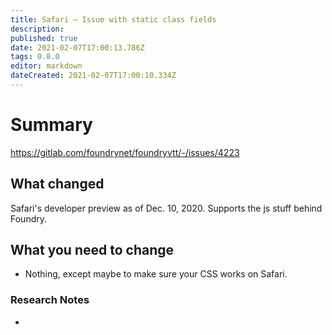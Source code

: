 ```yaml
---
title: Safari – Issue with static class fields
description: 
published: true
date: 2021-02-07T17:00:13.786Z
tags: 0.8.0
editor: markdown
dateCreated: 2021-02-07T17:00:10.334Z
---
```


# Summary
https://gitlab.com/foundrynet/foundryvtt/-/issues/4223

## What changed

Safari's developer preview as of Dec. 10, 2020. Supports the js stuff behind Foundry.

## What you need to change

- Nothing, except maybe to make sure your CSS works on Safari.

### Research Notes

- 